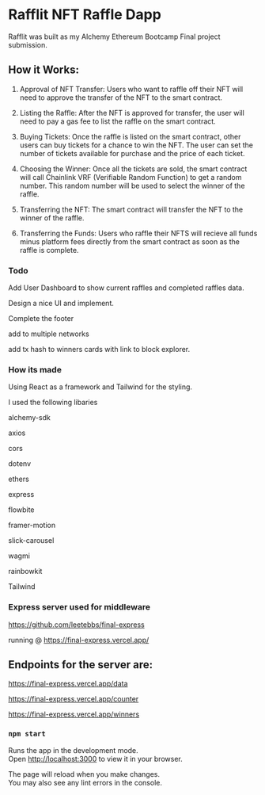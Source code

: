 # Rafflit NFT Raffle Dapp

Rafflit was built as my Alchemy Ethereum Bootcamp Final project submission.

## How it Works:

1. Approval of NFT Transfer: Users who want to raffle off their NFT will need to approve the transfer of the NFT to the smart contract.

2. Listing the Raffle: After the NFT is approved for transfer, the user will need to pay a gas fee to list the raffle on the smart contract.

3. Buying Tickets: Once the raffle is listed on the smart contract, other users can buy tickets for a chance to win the NFT. The user can set the number of tickets available for purchase and the price of each ticket.

4. Choosing the Winner: Once all the tickets are sold, the smart contract will call Chainlink VRF (Verifiable Random Function) to get a random number. This random number will be used to select the winner of the raffle.

5. Transferring the NFT: The smart contract will transfer the NFT to the winner of the raffle.

6. Transferring the Funds: Users who raffle their NFTS will recieve all funds minus platform fees directly from the smart contract as soon as the raffle is complete.

### Todo

Add User Dashboard to show current raffles and completed raffles data.

Design a nice UI and implement.

Complete the footer

add to multiple networks

add tx hash to winners cards with link to block explorer.


### How its made

Using React as a framework and Tailwind for the styling. 

I used the following libaries 

alchemy-sdk

axios

cors

dotenv

ethers

express

flowbite

framer-motion

slick-carousel

wagmi

rainbowkit

Tailwind

### Express server used for middleware

https://github.com/leetebbs/final-express

running @ https://final-express.vercel.app/

## Endpoints for the server are:

https://final-express.vercel.app/data

https://final-express.vercel.app/counter

https://final-express.vercel.app/winners


### `npm start`

Runs the app in the development mode.\
Open [http://localhost:3000](http://localhost:3000) to view it in your browser.

The page will reload when you make changes.\
You may also see any lint errors in the console.


